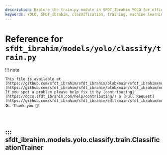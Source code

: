 ```yaml
---
description: Explore the train.py module in SFDT_Ibrahim YOLO for efficient classification model training. Learn more with examples and detailed code documentation.
keywords: YOLO, SFDT_Ibrahim, classification, training, machine learning, deep learning, PyTorch, train.py
---
```


# Reference for `sfdt_ibrahim/models/yolo/classify/train.py`

!!! note

    This file is available at [https://github.com/sfdt_ibrahim/sfdt_ibrahim/blob/main/sfdt_ibrahim/models/yolo/classify/train.py](https://github.com/sfdt_ibrahim/sfdt_ibrahim/blob/main/sfdt_ibrahim/models/yolo/classify/train.py). If you spot a problem please help fix it by [contributing](https://docs.sfdt_ibrahim.com/help/contributing/) a [Pull Request](https://github.com/sfdt_ibrahim/sfdt_ibrahim/edit/main/sfdt_ibrahim/models/yolo/classify/train.py) 🛠️. Thank you 🙏!

<br>

## ::: sfdt_ibrahim.models.yolo.classify.train.ClassificationTrainer

<br><br>
